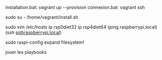 
installation.bat: vagrant up --provision
connexion.bat: vagrant ssh


sudo su -
/home/vagrant/install.sh

sudo vim /etc/hosts
ip rsp0diet32
ip rsp4diet64
(ping raspberrypi.local)
(ssh pi@raspberrypi.local)

sudo raspi-config
expand filesystem! 

jouer les playbooks
